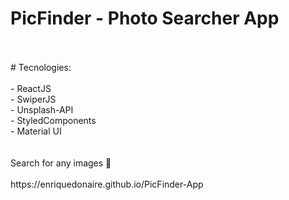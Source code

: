 # PicFinder - Photo Searcher App
<br/>
<br/>
# Tecnologies: <br/>
<br/>
- ReactJS <br/>
- SwiperJS <br/>
- Unsplash-API <br/>
- StyledComponents <br/>
- Material UI <br/>

<br/>
<br/>
Search for any images 📸
<br/>
<br/>
https://enriquedonaire.github.io/PicFinder-App

